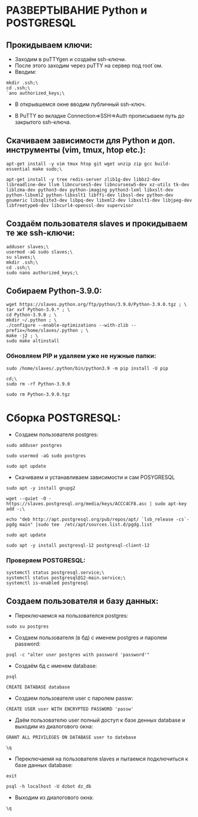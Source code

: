 # РАЗВЕРТЫВАНИЕ Python и POSTGRESQL

## Прокидываем ключи:

- Заходим в puTTYgen и создаём ssh-ключи.
- После этого заходим через puTTY на сервер под root`ом.
- Вводим:

```
mkdir .ssh;\
cd .ssh;\
`ano authorized_keys;\
```

- В открывшемся окне вводим публичный ssh-ключ.

- В PuTTY во вкладке Connection=>SSH=>Auth прописываем путь до закрытого ssh-ключа. 

## Скачиваем зависимости для Python и доп. инструменты (vim, tmux, htop etc.):

````
apt-get install -y vim tmux htop git wget unzip zip gcc build-essential make sudo;\

apt-get install -y tree redis-server zlib1g-dev libbz2-dev libreadline-dev llvm libncurses5-dev libncursesw5-dev xz-utils tk-dev liblzma-dev python3-dev python-imaging python3-lxml libxslt-dev python-libxml2 python-libxslt1 libffi-dev libssl-dev python-dev gnumeric libsqlite3-dev libpq-dev libxml2-dev libxslt1-dev libjpeg-dev libfreetype6-dev libcurl4-openssl-dev supervisor
````

## Создаём пользователя slaves и прокидываем те же ssh-ключи:

```
adduser slaves;\
usermod -aG sudo slaves;\
su slaves;\
mkdir .ssh;\
cd .ssh;\
sudo nano authorized_keys;\
```

## Собираем Python-3.9.0:

```
wget https://slaves.python.org/ftp/python/3.9.0/Python-3.9.0.tgz ; \
tar xvf Python-3.9.* ; \
cd Python-3.9.0 ; \
mkdir ~/.python ; \
./configure --enable-optimizations --with-zlib --prefix=/home/slaves/.python ; \
make -j2 ; \
sudo make altinstall
```

### Обновляем PIP и удаляем уже не нужные папки:

```
sudo /home/slaves/.python/bin/python3.9 -m pip install -U pip
```

```
cd;\
sudo rm -rf Python-3.9.0
```

```
sudo rm Python-3.9.0.tgz
```
# Сборка POSTGRESQL:

- Создаем пользователя postgres:

```
sudo adduser postgres
```

```
sudo usermod -aG sudo postgres
``` 

```
sudo apt update
```

- Скачиваем и устанавливаем зависимости и сам POSYGRESQL

```
sudo apt -y install gnupg2
```

```
wget --quiet -O - https://slaves.postgresql.org/media/keys/ACCC4CF8.asc | sudo apt-key add -;\

echo "deb http://apt.postgresql.org/pub/repos/apt/ `lsb_release -cs`-pgdg main" |sudo tee  /etc/apt/sources.list.d/pgdg.list
```

```
sudo apt update
```

```
sudo apt -y install postgresql-12 postgresql-client-12
```

### Проверяем POSTGRESQL:

```
systemctl status postgresql.service;\
systemctl status postgresql@12-main.service;\
systemctl is-enabled postgresql
```

## Создаем пользователя и базу данных:
- Переключаемся на пользователся postgres:

```
sudo su postgres
```

- Создаем пользователя (в бд) с именем postgres и паролем password:

```
psql -c "alter user postgres with password 'password'"
```

- Создаём бд с именем database:

```
psql
```

```
CREATE DATABASE database
```

- Создаем пользователя user с паролем passw:

```
CREATE USER user WITH ENCRYPTED PASSWORD 'passw'
```
- Даём пользователю user полный доступ к базе денных database и выходим из диалогового окна:

```
GRANT ALL PRIVILEGES ON DATABASE user to datebase
```

```
\q
```

- Переключаемя на пользователя slaves и пытаемся подключиться к базе данных database:

```
exit
```

```
psql -h localhost -U dzbot dz_db
```

- Выходим из диалогового окна:

```
\q
```